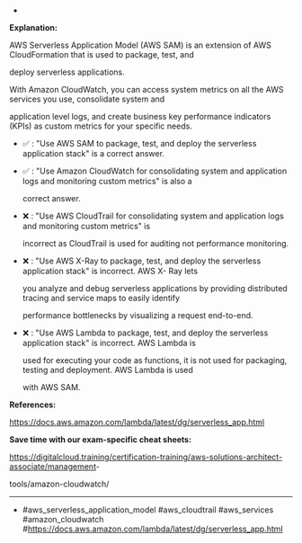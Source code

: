 *

**Explanation:**

AWS Serverless Application Model (AWS SAM) is an extension of AWS CloudFormation that is used to package, test, and

deploy serverless applications.

With Amazon CloudWatch, you can access system metrics on all the AWS services you use, consolidate system and

application level logs, and create business key performance indicators (KPIs) as custom metrics for your specific needs.

* ✅ :  "Use AWS SAM to package, test, and deploy the serverless application stack" is a correct answer.

* ✅ :  "Use Amazon CloudWatch for consolidating system and application logs and monitoring custom metrics" is also a

  correct answer.

* ❌ :  "Use AWS CloudTrail for consolidating system and application logs and monitoring custom metrics" is

  incorrect as CloudTrail is used for auditing not performance monitoring.

* ❌ :  "Use AWS X-Ray to package, test, and deploy the serverless application stack" is incorrect. AWS X- Ray lets

  you analyze and debug serverless applications by providing distributed tracing and service maps to easily identify

  performance bottlenecks by visualizing a request end-to-end.

* ❌ :  "Use AWS Lambda to package, test, and deploy the serverless application stack" is incorrect. AWS Lambda is

  used for executing your code as functions, it is not used for packaging, testing and deployment. AWS Lambda is used

  with AWS SAM.

**References:**

<https://docs.aws.amazon.com/lambda/latest/dg/serverless_app.html>

**Save time with our exam-specific cheat sheets:**

<https://digitalcloud.training/certification-training/aws-solutions-architect-associate/management>-

tools/amazon-cloudwatch/

----
* #aws_serverless_application_model #aws_cloudtrail #aws_services #amazon_cloudwatch #<https://docs.aws.amazon.com/lambda/latest/dg/serverless_app.html>
